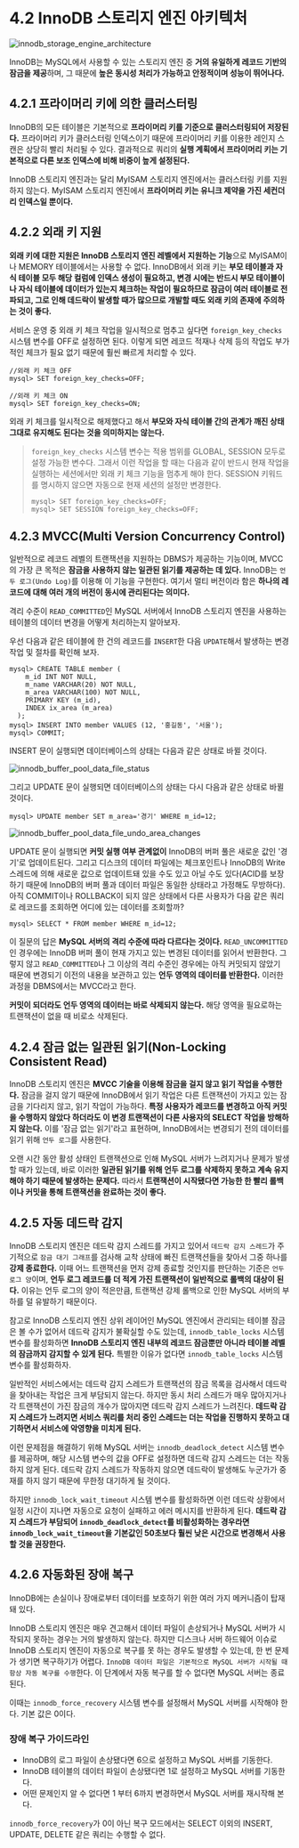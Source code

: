 # 4.2 InnoDB 스토리지 엔진 아키텍처

![innodb_storage_engine_architecture](./innodb_storage_engine_architecture.png)

InnoDB는 MySQL에서 사용할 수 있는 스토리지 엔진 중 **거의 유일하게 레코드 기반의 잠금을 제공**하며, 그 때문에 **높은 동시성 처리가 가능하고 안정적이며 성능이 뛰어나다.**

## 4.2.1 프라이머리 키에 의한 클러스터링

InnoDB의 모든 테이블은 기본적으로 **프라이머리 키를 기준으로 클러스터링되어 저장된다.** 프라이머리 키가 클러스터링 인덱스이기 때문에 프라이머리 키를 이용한 레인지 스캔은 상당히 빨리 처리될 수 있다. 결과적으로 쿼리의 **실행 계획에서 프라이머리 키는 기본적으로 다른 보조 인덱스에 비해 비중이 높게 설정된다.**

InnoDB 스토리지 엔진과는 달리 MyISAM 스토리지 엔진에서는 클러스터링 키를 지원하지 않는다. MyISAM 스토리지 엔진에서 **프라이머리 키는 유니크 제약을 가진 세컨더리 인덱스일 뿐이다.**

## 4.2.2 외래 키 지원

**외래 키에 대한 지원은 InnoDB 스토리지 엔진 레벨에서 지원하는 기능**으로 MyISAM이나 MEMORY 테이블에서는 사용할 수 없다. InnoDB에서 외래 키는 **부모 테이블과 자식 테이블 모두 해당 컬럼에 인덱스 생성이 필요하고, 변경 시에는 반드시 부모 테이블이나 자식 테이블에 데이터가 있는지 체크하는 작업이 필요하므로 잠금이 여러 테이블로 전파되고, 그로 인해 데드락이 발생할 때가 많으므로 개발할 때도 외래 키의 존재에 주의하는 것이 좋다.**

서비스 운영 중 외래 키 체크 작업을 일시적으로 멈추고 싶다면 `foreign_key_checks` 시스템 변수를 OFF로 설정하면 된다. 이렇게 되면 레코드 적재나 삭제 등의 작업도 부가적인 체크가 필요 없기 때문에 훨씬 빠르게 처리할 수 있다.

```mysql
//외래 키 체크 OFF
mysql> SET foreign_key_checks=OFF;

//외래 키 체크 ON
mysql> SET foreign_key_checks=ON;
```

외래 키 체크를 일시적으로 해제했다고 해서 **부모와 자식 테이블 간의 관계가 깨진 상태 그대로 유지해도 된다는 것을 의미하지는 않는다.** 

> `foreign_key_checks` 시스템 변수는 적용 범위를 GLOBAL, SESSION 모두로 설정 가능한 변수다. 그래서 이런 작업을 할 때는 다음과 같이 반드시 현재 작업을 실행하는 세션에서만 외래 키 체크 기능을 멈추게 해야 한다. SESSION 키워드를 명시하지 않으면 자동으로 현재 세션의 설정만 변경한다.
>
> ```mysql
> mysql> SET foreign_key_checks=OFF;
> mysql> SET SESSION foreign_key_checks=OFF;
> ```

## 4.2.3 MVCC(Multi Version Concurrency Control)

일반적으로 레코드 레벨의 트랜잭션을 지원하는 DBMS가 제공하는 기능이며, MVCC의 가장 큰 목적은 **잠금을 사용하지 않는 일관된 읽기를 제공하는 데 있다.** InnoDB는 `언두 로그(Undo Log)`를 이용해 이 기능을 구현한다. 여기서 멀티 버전이라 함은 **하나의 레코드에 대해 여러 개의 버전이 동시에 관리된다는 의미다.**

격리 수준이 `READ_COMMITTED`인 MySQL 서버에서 InnoDB 스토리지 엔진을 사용하는 테이블의 데이터 변경을 어떻게 처리하는지 알아보자.

우선 다음과 같은 테이블에 한 건의 레코드를 `INSERT`한 다음 `UPDATE`해서 발생하는 변경 작업 및 절차를 확인해 보자.

```mysql
mysql> CREATE TABLE member (
    m_id INT NOT NULL, 
    m_name VARCHAR(20) NOT NULL, 
    m_area VARCHAR(100) NOT NULL, 
    PRIMARY KEY (m_id), 
    INDEX ix_area (m_area)
  );
mysql> INSERT INTO member VALUES (12, '홍길동', '서울');
mysql> COMMIT;
```

INSERT 문이 실행되면 데이터베이스의 상태는 다음과 같은 상태로 바뀔 것이다.

![innodb_buffer_pool_data_file_status](./innodb_buffer_pool_data_file_status.png)

그리고 UPDATE 문이 실행되면 데이터베이스의 상태는 다시 다음과 같은 상태로 바뀔 것이다.

```mysql
mysql> UPDATE member SET m_area='경기' WHERE m_id=12;
```

![innodb_buffer_pool_data_file_undo_area_changes](./innodb_buffer_pool_data_file_undo_area_changes.png)

UPDATE 문이 실행되면 **커밋 실행 여부 관계없이** InnoDB의 버퍼 풀은 새로운 값인 '경기'로 업데이트된다. 그리고 디스크의 데이터 파일에는 체크포인트나 InnoDB의 Write 스레드에 의해 새로운 값으로 업데이트돼 있을 수도 있고 아닐 수도 있다(ACID를 보장하기 때문에 InnoDB의 버퍼 풀과 데이터 파일은 동일한 상태라고 가정해도 무방하다). 아직 COMMIT이나 ROLLBACK이 되지 않은 상태에서 다른 사용자가 다음 같은 쿼리로 레코드를 조회하면 어디에 있는 데이터를 조회할까?

```mysql
mysql> SELECT * FROM member WHERE m_id=12;
```

이 질문의 답은 **MySQL 서버의 격리 수준에 따라 다르다는 것이다.** `READ_UNCOMMITTED`인 경우에는 InnoDB 버퍼 풀이 현재 가지고 있는 변경된 데이터를 읽어서 반환한다. 그렇지 않고 `READ_COMMITTED`나 그 이상의 격리 수준인 경우에는 아직 커밋되지 않았기 때문에 변경되기 이전의 내용을 보관하고 있는 **언두 영역의 데이터를 반환한다.** 이러한 과정을 DBMS에서는 MVCC라고 한다.

**커밋이 되더라도 언두 영역의 데이터는 바로 삭제되지 않는다.** 해당 영역을 필요로하는 트랜잭션이 없을 때 비로소 삭제된다.

## 4.2.4 잠금 없는 일관된 읽기(Non-Locking Consistent Read)

InnoDB 스토리지 엔진은 **MVCC 기술을 이용해 잠금을 걸지 않고 읽기 작업을 수행한다.** 잠금을 걸지 않기 때문에 InnoDB에서 읽기 작업은 다른 트랜잭션이 가지고 있는 잠금을 기다리지 않고, 읽기 작업이 가능하다. **특정 사용자가 레코드를 변경하고 아직 커밋을 수행하지 않았다 하더라도 이 변경 트랜잭션이 다른 사용자의 SELECT 작업을 방해하지 않는다.** 이를 '잠금 없는 읽기'라고 표현하며, InnoDB에서는 변경되기 전의 데이터를 읽기 위해 `언두 로그`를 사용한다.

오랜 시간 동안 활성 상태인 트랜잭션으로 인해 MySQL 서버가 느려지거나 문제가 발생할 때가 있는데, 바로 이러한 **일관된 읽기를 위해 언두 로그를 삭제하지 못하고 계속 유지해야 하기 때문에 발생하는 문제다.** 따라서 **트랜잭션이 시작됐다면 가능한 한 빨리 롤백이나 커밋을 통해 트랜잭션을 완료하는 것이 좋다.**

## 4.2.5 자동 데드락 감지

InnoDB 스토리지 엔진은 데드락 감지 스레드를 가지고 있어서 `데드락 감지 스레드`가 주기적으로 `잠금 대기 그래프`를 검사해 교착 상태에 빠진 트랜잭션들을 찾아서 그중 하나를 **강제 종료한다.** 이때 어느 트랜잭션을 먼저 강제 종료할 것인지를 판단하는 기준은 `언두 로그 양`이며, **언두 로그 레코드를 더 적게 가진 트랜잭션이 일반적으로 롤백의 대상이 된다.** 이유는 언두 로그의 양이 적은만큼, 트랜잭션 강제 롤백으로 인한 MySQL 서버의 부하를 덜 유발하기 때문이다.

참고로 InnoDB 스토리지 엔진 상위 레이어인 MySQL 엔진에서 관리되는 테이블 잠금은 볼 수가 없어서 데드락 감지가 불확실할 수도 있는데, `innodb_table_locks` 시스템 변수를 활성화하면 **InnoDB 스토리지 엔진 내부의 레코드 잠금뿐만 아니라 테이블 레벨의 잠금까지 감지할 수 있게 된다.** 특별한 이유가 없다면 `innodb_table_locks` 시스템 변수를 활성화하자.

일반적인 서비스에서는 데드락 감지 스레드가 트랜잭션의 잠금 목록을 검사해서 데드락을 찾아내는 작업은 크게 부담되지 않는다. 하지만 동시 처리 스레드가 매우 많아지거나 각 트랜잭션이 가진 잠금의 개수가 많아지면 데드락 감지 스레드가 느려진다. **데드락 감지 스레드가 느려지면 서비스 쿼리를 처리 중인 스레드는 더는 작업을 진행하지 못하고 대기하면서 서비스에 악영향을 미치게 된다.** 

이런 문제점을 해결하기 위해 MySQL 서버는 `innodb_deadlock_detect` 시스템 변수를 제공하며, 해당 시스템 변수의 값을 OFF로 설정하면 데드락 감지 스레드는 더는 작동하지 않게 된다. 데드락 감지 스레드가 작동하지 않으면 데드락이 발생해도 누군가가 중재를 하지 않기 때문에 무한정 대기하게 될 것이다.

하지만 `innodb_lock_wait_timeout` 시스템 변수를 활성화하면 이런 데드락 상황에서 일정 시간이 지나면 자동으로 요청이 실패하고 에러 메시지를 반환하게 된다. **데드락 감지 스레드가 부담되어 `innodb_deadlock_detect`를 비활성화하는 경우라면 `innodb_lock_wait_timeout`을 기본값인 50초보다 훨씬 낮은 시간으로 변경해서 사용할 것을 권장한다.**

## 4.2.6 자동화된 장애 복구

InnoDB에는 손실이나 장애로부터 데이터를 보호하기 위한 여러 가지 메커니즘이 탑재돼 있다.

InnoDB 스토리지 엔진은 매우 견고해서 데이터 파일이 손상되거나 MySQL 서버가 시작되지 못하는 경우는 거의 발생하지 않는다. 하지만 디스크나 서버 하드웨어 이슈로 InnoDB 스토리지 엔진이 자동으로 복구를 못 하는 경우도 발생할 수 있는데, 한 번 문제가 생기면 복구하기가 어렵다. `InnoDB 데이터 파일은 기본적으로 MySQL 서버가 시작될 때 항상 자동 복구를 수행`한다. 이 단계에서 자동 복구를 할 수 없다면 MySQL 서버는 종료된다.

이때는 `innodb_force_recovery` 시스템 변수를 설정해서 MySQL 서버를 시작해야 한다. 기본 값은 0이다.

### 장애 복구 가이드라인

- InnoDB의 로그 파일이 손상됐다면 6으로 설정하고 MySQL 서버를 기동한다.
- InnoDB 테이블의 데이터 파일이 손상됐다면 1로 설정하고 MySQL 서버를 기동한다.
- 어떤 문제인지 알 수 없다면 1 부터 6까지 변경하면서 MySQL 서버를 재시작해 본다.

`innodb_force_recovery`가 0이 아닌 복구 모드에서는 SELECT 이외의 INSERT, UPDATE, DELETE 같은 쿼리는 수행할 수 없다.
